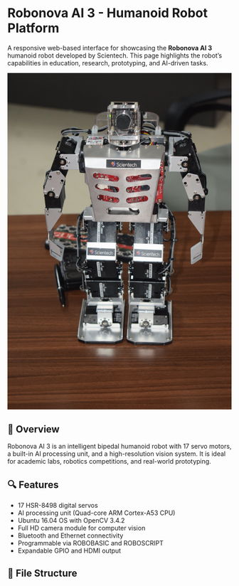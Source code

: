 # Robonova AI 3 - Humanoid Robot Platform

A responsive web-based interface for showcasing the **Robonova AI 3** humanoid robot developed by Scientech. This page highlights the robot’s capabilities in education, research, prototyping, and AI-driven tasks.

![Robonova AI 3 Robot](RoBonova.jpg)

## 🧠 Overview

Robonova AI 3 is an intelligent bipedal humanoid robot with 17 servo motors, a built-in AI processing unit, and a high-resolution vision system. It is ideal for academic labs, robotics competitions, and real-world prototyping.

## 🔍 Features

- 17 HSR-8498 digital servos
- AI processing unit (Quad-core ARM Cortex-A53 CPU)
- Ubuntu 16.04 OS with OpenCV 3.4.2
- Full HD camera module for computer vision
- Bluetooth and Ethernet connectivity
- Programmable via ROBOBASIC and ROBOSCRIPT
- Expandable GPIO and HDMI output

## 📁 File Structure

